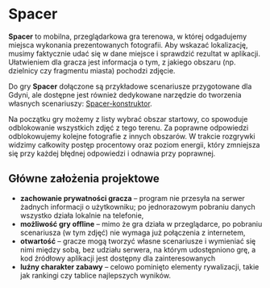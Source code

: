 # Spacer

**Spacer** to mobilna, przeglądarkowa gra terenowa, w której odgadujemy miejsca wykonania prezentowanych fotografii. Aby wskazać lokalizację, musimy faktycznie udać się w dane miejsce i sprawdzić rezultat w aplikacji. Ułatwieniem dla gracza jest informacja o tym, z jakiego obszaru (np. dzielnicy czy fragmentu miasta) pochodzi zdjęcie.  

Do gry **Spacer** dołączone są przykładowe scenariusze przygotowane dla Gdyni, ale dostępne jest również dedykowane narzędzie do tworzenia własnych scenariuszy: [Spacer-konstruktor](https://spacer-konstruktor.pages.dev).  

Na początku gry możemy z listy wybrać obszar startowy, co spowoduje odblokowanie wszystkich zdjęć z tego terenu. Za poprawne odpowiedzi odblokowujemy kolejne fotografie z innych obszarów. W trakcie rozgrywki widzimy całkowity postęp procentowy oraz poziom energii, który zmniejsza się przy każdej błędnej odpowiedzi i odnawia przy poprawnej.  

## Główne założenia projektowe

- **zachowanie prywatności gracza** – program nie przesyła na serwer żadnych informacji o użytkowniku; po jednorazowym pobraniu danych wszystko działa lokalnie na telefonie,  
- **możliwość gry offline** – mimo że gra działa w przeglądarce, po pobraniu scenariusza (w tym zdjęć) nie wymaga już połączenia z internetem,  
- **otwartość** – gracze mogą tworzyć własne scenariusze i wymieniać się nimi między sobą, bez udziału serwera, na którym udostępniono grę, a kod źródłowy aplikacji jest dostępny dla zainteresowanych
- **luźny charakter zabawy** – celowo pominięto elementy rywalizacji, takie jak rankingi czy tablice najlepszych wyników.  